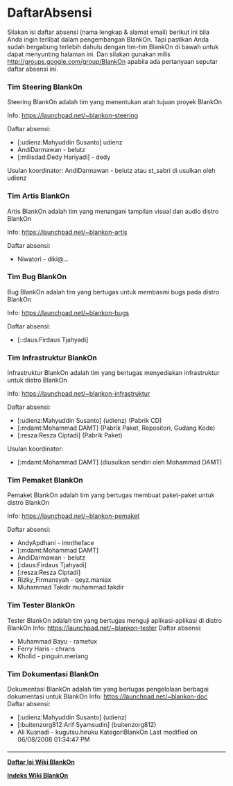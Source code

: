 # DaftarAbsensi

Silakan isi daftar absensi (nama lengkap & alamat email) berikut ini bila Anda
ingin terlibat dalam pengembangan BlankOn. Tapi pastikan Anda sudah bergabung
terlebih dahulu dengan tim-tim BlankOn di bawah untuk dapat menyunting halaman
ini. Dan silakan gunakan milis ​http://groups.google.com/group/BlankOn apabila
ada pertanyaan seputar daftar absensi ini.

### Tim Steering BlankOn
Steering BlankOn adalah tim yang menentukan arah tujuan proyek BlankOn

Info: ​https://launchpad.net/~blankon-steering

Daftar absensi:
   * [:udienz:Mahyuddin Susanto] udienz
   * AndiDarmawan - belutz
   * [:milisdad:Dedy Hariyadi] - dedy

Usulan koordinator:
AndiDarmawan - belutz atau ​st_sabri di usulkan oleh udienz

### Tim Artis BlankOn
Artis BlankOn adalah tim yang menangani tampilan visual dan audio distro
BlankOn

Info: ​https://launchpad.net/~blankon-artis

Daftar absensi:
   * Niwatori - diki@…

### Tim Bug BlankOn
Bug BlankOn adalah tim yang bertugas untuk membasmi bugs pada distro BlankOn

Info: ​https://launchpad.net/~blankon-bugs

Daftar absensi:
   * [::daus:Firdaus Tjahyadi]

### Tim Infrastruktur BlankOn
Infrastruktur BlankOn adalah tim yang bertugas menyediakan infrastruktur untuk
distro BlankOn

Info: ​https://launchpad.net/~blankon-infrastruktur

Daftar absensi:
   * [:udienz:Mahyuddin Susanto] (udienz) (Pabrik CD)
   * [:mdamt:Mohammad DAMT] (Pabrik Paket, Repositori, Gudang Kode)
   * [:resza:Resza Ciptadi] (Pabrik Paket)

Usulan koordinator:
  * [:mdamt:Mohammad DAMT] (diusulkan sendiri oleh Mohammad DAMT)

### Tim Pemaket BlankOn
Pemaket BlankOn adalah tim yang bertugas membuat paket-paket untuk distro
BlankOn

Info: ​https://launchpad.net/~blankon-pemaket

Daftar absensi:
   * AndyApdhani - imntheface
   * [:mdamt:Mohammad DAMT]
   * AndiDarmawan - belutz
   * [:daus:Firdaus Tjahyadi]
   * [:resza:Resza Ciptadi]
   * ​Rizky_Firmansyah - qeyz.maniax
   * Muhammad Takdir muhammad.takdir
### Tim Tester BlankOn
Tester BlankOn adalah tim yang bertugas menguji aplikasi-aplikasi di distro
BlankOn
Info: ​https://launchpad.net/~blankon-tester
Daftar absensi:
   * Muhammad Bayu - rametux
   * Ferry Haris - chrans
   * Kholid - pinguin.meriang
### Tim Dokumentasi BlankOn
Dokumentasi BlankOn adalah tim yang bertugas pengelolaan berbagai dokumentasi
untuk BlankOn
Info: ​https://launchpad.net/~blankon-doc
Daftar absensi:
   * [:udienz:Mahyuddin Susanto] (udienz)
   * [:buitenzorg812:Arif Syamsudin] (buitenzorg812)
   * Ali Kusnadi - kugutsu.hiruku
     KategoriBlankOn
Last modified on 06/08/2008 01:34:47 PM
#### 
    
 
 
 
 
 
---
[**Daftar Isi Wiki BlankOn**](/DaftarIsi/README.md)
 
[**Indeks Wiki BlankOn**](/Indeks.md)
